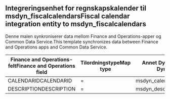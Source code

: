 ## <a name="fiscal-calendar-integration-entity-to-msdyn_fiscalcalendars"></a><span data-ttu-id="9c57e-101">Integreringsenhet for regnskapskalender til msdyn_fiscalcalendars</span><span class="sxs-lookup"><span data-stu-id="9c57e-101">Fiscal calendar integration entity to msdyn_fiscalcalendars</span></span>

<span data-ttu-id="9c57e-102">Denne malen synkroniserer data mellom Finance and Operations-apper og Common Data Service.</span><span class="sxs-lookup"><span data-stu-id="9c57e-102">This template synchronizes data between Finance and Operations apps and Common Data Service.</span></span>

<span data-ttu-id="9c57e-103">Finance and Operations-felt</span><span class="sxs-lookup"><span data-stu-id="9c57e-103">Finance and Operations field</span></span> | <span data-ttu-id="9c57e-104">Tilordningstype</span><span class="sxs-lookup"><span data-stu-id="9c57e-104">Map type</span></span> | <span data-ttu-id="9c57e-105">Annet Dynamics 365-felt</span><span class="sxs-lookup"><span data-stu-id="9c57e-105">Other Dynamics 365 field</span></span> | <span data-ttu-id="9c57e-106">Standardverdi</span><span class="sxs-lookup"><span data-stu-id="9c57e-106">Default value</span></span>
---|---|---|---
<span data-ttu-id="9c57e-107">CALENDARID</span><span class="sxs-lookup"><span data-stu-id="9c57e-107">CALENDARID</span></span> | = | <span data-ttu-id="9c57e-108">msdyn_calendar</span><span class="sxs-lookup"><span data-stu-id="9c57e-108">msdyn_calendar</span></span> | 
<span data-ttu-id="9c57e-109">DESCRIPTION</span><span class="sxs-lookup"><span data-stu-id="9c57e-109">DESCRIPTION</span></span> | = | <span data-ttu-id="9c57e-110">msdyn_description</span><span class="sxs-lookup"><span data-stu-id="9c57e-110">msdyn_description</span></span> | 
